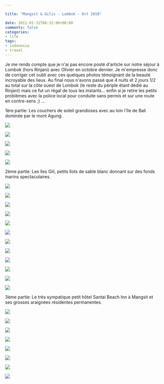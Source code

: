 ```yaml
---

title: "Mangsit & Gilis - Lombok - Oct 2010"

date: 2011-01-31T08:32:00+00:00
comments: false
categories: 
- life
tags:
- indonesia
- travel
---
```


Je me rends compte que je n'ai pas encore posté d'article sur notre séjour à Lombok (hors Rinjani) avec Olivier en octobre dernier. Je m'empresse donc de corriger cet oubli avec ces quelques photos témoignant de la beauté incroyable des lieux. Au final nous n'avons passé que 4 nuits et 2 jours 1/2 au total sur la côte ouest de Lombok (le reste du périple étant dédié au Rinjani) mais ce fut un régal de tous les instants... enfin si je retire les petits problèmes avec la police local pour conduite sans permis et sur une route en contre-sens ;) ...

1ère partie: Les couchers de soleil grandioses avec au loin l'île de Bali dominée par le mont Agung.

![](media/20101002-233.jpg)

![](media/20101002-236.jpg)

![](media/20101002-240.jpg)

![](media/20101002-243.jpg)

![](media/20101002-253.jpg)

2ème partie: Les îles Gili, petits îlots de sable blanc donnant sur des fonds marins spectaculaires.

![](media/20101002-186.jpg)

![](media/20101002-187.jpg)

![](media/20101002-192.jpg)

![](media/20101002-198.jpg)

![](media/20101002-201.jpg)

![](media/20101002-208.jpg)

![](media/20101002-211.jpg)

![](media/20101002-220.jpg)

![](media/20101002-222.jpg)

![](media/20101002-225.jpg)

![](media/20101002-228.jpg)

![](media/20101002-230.jpg)

3ème partie: Le très sympatique petit hôtel Santai Beach Inn à Mangsit et ses grosses araignées résidentes permanentes.

![](media/20100927-002.jpg)

![](media/20100927-005.jpg)

![](media/20100927-008.jpg)

![](media/20101001-176.jpg)

![](media/20101001-179.jpg)

![](media/20101001-181.jpg)

![](media/20101003-269.jpg)

![](media/20101003-272.jpg)
